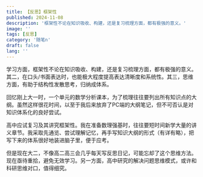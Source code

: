 ```yaml
---
title: 【反思】框架性
published: 2024-11-08
description: '框架性不论在知识吸收、构建，还是复习梳理方面，都有极强的意义。'
image: ''
tags: [反思]
category: '随笔n'
draft: false 
lang: ''
---
```

学习方面，框架性不论在知识吸收、构建，还是复习梳理方面，都有极强的意义。其二，在口头/书面表达时，也能极大程度提高表达清晰度和系统性。其三，思维方面，有助于结构性发散思考，归纳成体系。

回忆刚上大一时，一个单元的数学分析课本，为了梳理往往要列出所有知识点的大纲。虽然这样很花时间，以至于我后来放弃了PC端的大纲笔记，但不可否认是对知识体系化的良好尝试。

高中应试复习及其讲究框架性。我在准备数理强基时，往往要短时间新学大量的讲义章节。我采取先通览、尝试理解记忆，再手写知识大纲的形式（有详有略），把写下来的体系很好地装进脑子里，便于应考。

但是现在大二，不像高二高三会几乎每天写反思日记，可能忘却了这个思维方法。现在亟待重拾，避免无效学习。另一方面，高中研究的解决问题思维模式，或许和科研思维对口，值得细究。